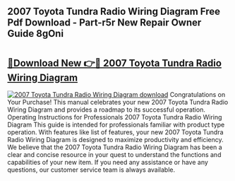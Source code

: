 ## 2007 Toyota Tundra Radio Wiring Diagram Free Pdf Download - Part-r5r New Repair Owner Guide 8gOni

# <h2><a href="http://dfocrq8.blite.top/?on=2007+Toyota+Tundra+Radio+Wiring+Diagram">🔗Download New 👉🔴 2007 Toyota Tundra Radio Wiring Diagram</a></h2>

[![2007 Toyota Tundra Radio Wiring Diagram download](https://i.imgur.com/lujVjoI.png)](http://dfocrq8.blite.top/?on=2007+Toyota+Tundra+Radio+Wiring+Diagram)
Congratulations on Your Purchase! This manual celebrates your new 2007 Toyota Tundra Radio Wiring Diagram and provides a roadmap to its successful operation. Operating Instructions for Professionals 2007 Toyota Tundra Radio Wiring Diagram This guide is intended for professionals familiar with product type operation. With features like list of features, your new 2007 Toyota Tundra Radio Wiring Diagram is designed to maximize productivity and efficiency. We believe that the 2007 Toyota Tundra Radio Wiring Diagram has been a clear and concise resource in your quest to understand the functions and capabilities of your new item. If you need any assistance or have any questions, our customer service team is always available.
